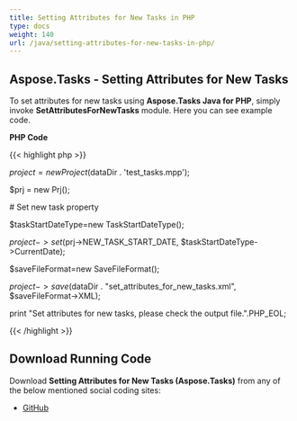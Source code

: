 ```yaml
---
title: Setting Attributes for New Tasks in PHP
type: docs
weight: 140
url: /java/setting-attributes-for-new-tasks-in-php/
---
```


## **Aspose.Tasks - Setting Attributes for New Tasks**
To set attributes for new tasks using **Aspose.Tasks Java for PHP**, simply invoke **SetAttributesForNewTasks** module. Here you can see example code.

**PHP Code**

{{< highlight php >}}



$project = new Project($dataDir . 'test_tasks.mpp');

$prj = new Prj();

\# Set new task property

$taskStartDateType=new TaskStartDateType();

$project->set($prj->NEW_TASK_START_DATE, $taskStartDateType->CurrentDate);

$saveFileFormat=new SaveFileFormat();

$project->save($dataDir . "set_attributes_for_new_tasks.xml", $saveFileFormat->XML);

print "Set attributes for new tasks, please check the output file.".PHP_EOL;

{{< /highlight >}}
## **Download Running Code**
Download **Setting Attributes for New Tasks (Aspose.Tasks)** from any of the below mentioned social coding sites:

- [GitHub](https://github.com/aspose-tasks/Aspose.Tasks-for-Java/blob/master/Plugins/Aspose_Tasks_Java_for_PHP/src/aspose/tasks/WorkingWithProjects/SetAttributesForNewTasks.php)
